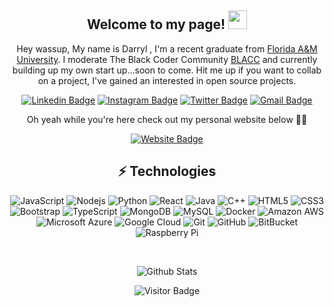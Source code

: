 <div align="center">

## Welcome to my page! <img src="https://raw.githubusercontent.com/aemmadi/aemmadi/master/wave.gif" width="30px">

Hey wassup, My name is Darryl , I'm a recent graduate from [Florida A&M University](http://Famu.edu). I moderate The Black Coder Community [BLACC](https://blacc.xyz) and currently building up my own start up...soon to come. Hit me up if you want to collab on a project, I've gained an interested in open source projects. 

[![Linkedin Badge](https://img.shields.io/badge/-Darryl-blue?style=flat-square&logo=Linkedin&logoColor=white&link=https://www.linkedin.com/in/darryl-brooks-ii-a17a46140/)](https://www.linkedin.com/in/darryl-brooks-ii-a17a46140/)
[![Instagram Badge](https://img.shields.io/badge/-Darryl.codes-F56040?style=flat-square&logo=instagram&logoColor=white&link=https://instagram.com/Darryl.codes/)](https://instagram.com/Darryl.codes)
[![Twitter Badge](https://img.shields.io/badge/-@Darryl_codes-0B3C49?style=flat-square&labelColor=0B3C49&logo=Twitter&link=https://twitter.com/Darryl_codes)](https://twitter.com/Darryl_codes)
[![Gmail Badge](https://img.shields.io/badge/-DarrylBrooks13@gmail.com-c14438?style=flat-square&logo=Gmail&logoColor=white&link=mailto:darrylbrooks13@gmail.com)](mailto:darrylbrooks13@gmail.com)

Oh yeah while you're here check out my personal website below ✊🏾

[![Website Badge](https://img.shields.io/badge/-PersonalWebsite-0B3C49?style=flat-square&labelColor=0B3C49&logo=react&link=https://twitter.com/DarrylB97)](https://Darryl-Brooks.com/)

## ⚡ Technologies

![JavaScript](https://img.shields.io/badge/-JavaScript-black?style=flat-square&logo=javascript)
![Nodejs](https://img.shields.io/badge/-Nodejs-black?style=flat-square&logo=Node.js)
![Python](https://img.shields.io/badge/-Python-black?style=flat-square&logo=Python)
![React](https://img.shields.io/badge/-React-black?style=flat-square&logo=react)
![Java](https://img.shields.io/badge/-java-E34A86?style=flat-square&logo=java)
![C++](https://img.shields.io/badge/-C++-00599C?style=flat-square&logo=c)
![HTML5](https://img.shields.io/badge/-HTML5-E34F26?style=flat-square&logo=html5&logoColor=white)
![CSS3](https://img.shields.io/badge/-CSS3-1572B6?style=flat-square&logo=css3)
![Bootstrap](https://img.shields.io/badge/-Bootstrap-563D7C?style=flat-square&logo=bootstrap)
![TypeScript](https://img.shields.io/badge/-TypeScript-007ACC?style=flat-square&logo=typescript)
![MongoDB](https://img.shields.io/badge/-MongoDB-black?style=flat-square&logo=mongodb)
![MySQL](https://img.shields.io/badge/-MySQL-black?style=flat-square&logo=mysql)
![Docker](https://img.shields.io/badge/-Docker-black?style=flat-square&logo=docker)
![Amazon AWS](https://img.shields.io/badge/Amazon%20AWS-232F3E?style=flat-square&logo=amazon-aws)
![Microsoft Azure](https://img.shields.io/badge/Microsoft%20Azure-232F7E?style=flat-square&logo=microsoft-azure)
![Google Cloud](https://img.shields.io/badge/Google%20Cloud-black?style=flat-square&logo=google-cloud)
![Git](https://img.shields.io/badge/-Git-black?style=flat-square&logo=git)
![GitHub](https://img.shields.io/badge/-GitHub-181717?style=flat-square&logo=github)
![BitBucket](https://img.shields.io/badge/-BitBucket-darkblue?style=flat-square&logo=bitbucket)
![Raspberry Pi](https://img.shields.io/badge/-Raspberry%20Pi-C51A4A?style=flat-square&logo=Raspberry-Pi)

<br>

![Github Stats](https://github-readme-stats.vercel.app/api?username=DarrylBrooks97&show_icons=true)

![Visitor Badge](https://visitor-badge.laobi.icu/badge?page_id=DarrylBrooks97)

</div>
